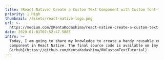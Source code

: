 ```yaml
---
title: (React Native) Create a Custom Text Component with Custom font-family
priority: 1 High
thumbnail: /assets/react-native-logo.png
url: >-
  https://medium.com/@KentaKodashima/react-native-create-a-custom-text-component-with-custom-font-family-61c5fcdf9388
date: 2020-01-01T07:52:47.508Z
intro: >-
  Today, I am going to share my knowledge to create a handy reusable custom text
  component in React Native. The final source code is available on [my
  Github](https://github.com/KentaKodashima/RNCustomTextTutorial).
---
```


